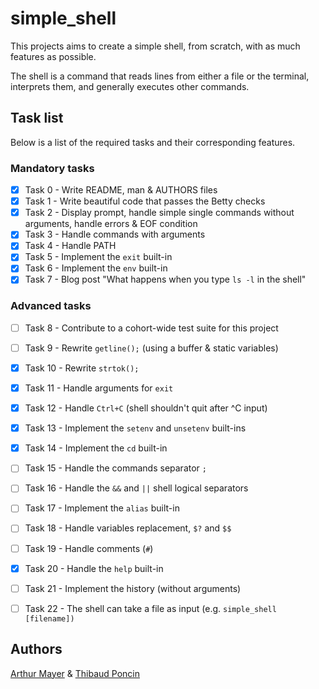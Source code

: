 # simple_shell

This projects aims to create a simple shell, from scratch, with as much features as possible.

The shell is a command that reads lines from either a file or the terminal, interprets them, and generally executes other commands.

## Task list

Below is a list of the required tasks and their corresponding features.

### Mandatory tasks

- [x] Task 0 - Write README, man & AUTHORS files
- [x] Task 1 - Write beautiful code that passes the Betty checks
- [x] Task 2 - Display prompt, handle simple single commands without arguments, handle errors & EOF condition
- [x] Task 3 - Handle commands with arguments
- [x] Task 4 - Handle PATH
- [x] Task 5 - Implement the ``exit`` built-in
- [x] Task 6 - Implement the ``env`` built-in
- [x] Task 7 - Blog post "What happens when you type ``ls -l`` in the shell"

### Advanced tasks

- [ ] Task 8 - Contribute to a cohort-wide test suite for this project
- [ ] Task 9 - Rewrite ``getline();`` (using a buffer & static variables)
- [x] Task 10 - Rewrite ``strtok();``
- [x] Task 11 - Handle arguments for ``exit``
- [x] Task 12 - Handle ``Ctrl+C`` (shell shouldn't quit after ^C input)
- [x] Task 13 - Implement the ``setenv`` and ``unsetenv`` built-ins
- [x] Task 14 - Implement the ``cd`` built-in
- [ ] Task 15 - Handle the commands separator ``;``
- [ ] Task 16 - Handle the ``&&`` and ``||`` shell logical separators
- [ ] Task 17 - Implement the ``alias`` built-in
- [ ] Task 18 - Handle variables replacement, ``$?`` and ``$$``
- [ ] Task 19 - Handle comments (``#``)
- [x] Task 20 - Handle the ``help`` built-in
- [ ] Task 21 - Implement the history (without arguments)
- [ ] Task 22 - The shell can take a file as input (e.g. ``simple_shell [filename])``


## Authors
[Arthur Mayer](https://www.github.com/Zarathustra) & [Thibaud Poncin](http://www.github.com/ThibaudP)
